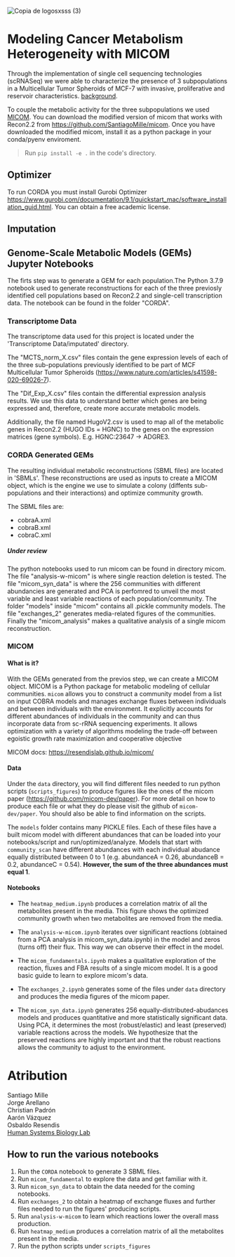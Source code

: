 ![Copia de logosxsss (3)](https://github.com/resendislab/Modeling_Heterogeneity_Cancer_Metabolism_MICOM/assets/45723112/4e369c2c-cab2-4e9f-a9b4-c2bfe2e4248a)


# Modeling Cancer Metabolism Heterogeneity with MICOM

Through the implementation of single cell sequencing technologies (scRNASeq) we were able to characterize the presence of 3 subpopulations in a Multicellular Tumor Spheroids of MCF-7 with invasive, proliferative and reservoir characteristics. [background](https://www.nature.com/articles/s41598-020-69026-7). 

To couple the metabolic activity for the three subpopulations we used [MICOM](https://journals.asm.org/doi/10.1128/mSystems.00606-19). You can download the modified version of micom that works with Recon2.2 from https://github.com/SantiagoMille/micom.
Once you have downloaded the modified micom, install it as a python package in your conda/pyenv enviroment. 
> Run `pip install -e .` in the code's directory.

## Optimizer
 To run CORDA you must install Gurobi Optimizer https://www.gurobi.com/documentation/9.1/quickstart_mac/software_installation_guid.html. You can obtain a free academic license. 

## Imputation

## Genome-Scale Metabolic Models (GEMs) Jupyter Notebooks

The firts step was to generate a GEM for each population.The Python 3.7.9 notebook used to generate reconstructions for each of the three previosly identified cell populations based on Recon2.2 and single-cell transcription data. The notebook can be found in the folder "CORDA".

### Transcriptome Data

The transcriptome data used for this project is located under the 'Transcriptome Data/imputated' directory. 

The "MCTS_norm_X.csv" files contain the gene expression levels of each of the three sub-populations previously identified to be part of MCF Multicellular Tumor Spheroids (https://www.nature.com/articles/s41598-020-69026-7). 

The "Dif_Exp_X.csv" files contain the differential expression analysis results. We use this data to understand better which genes are being expressed and, therefore, create more accurate metabolic models.

Additionally, the file named HugoV2.csv is used to map all of the metabolic genes in Recon2.2 (HUGO IDs = HGNC) to the genes on the expression matrices (gene symbols). E.g. HGNC:23647 -> ADGRE3.

### CORDA Generated GEMs 

The resulting individual metabolic reconstructions (SBML files) are located in 'SBMLs'. These reconstructions are used as inputs to create a MICOM object, which is the engine we use to simulate a colony (diffents sub-populations and their interactions) and optimize community growth. 

The SBML files are: 
 - cobraA.xml
 - cobraB.xml
 - cobraC.xml

##### Under review
The python notebooks used to run micom can be found in directory micom. The file "analysis-w-micom" is where single reaction deletion is tested. The file "micom_syn_data" is where the 256 communities with different abundancies are generated and PCA is perfomred to unveil the most variable and least variable reactions of each population/community. The folder "models" inside "micom" contains all .pickle community models. The file "exchanges_2" generates media-related figures of the communities. Finally the "micom_analysis" makes a qualitative analysis of a single micom reconstruction. 


### MICOM

#### What is it?
With the GEMs generated from the previos step, we can create a MICOM object. MICOM is a Python package for metabolic modeling of cellular communities. `micom` allows you to construct a community model from a list on input COBRA models and manages exchange fluxes between individuals and between individuals with the environment. It explicitly accounts for different abundances of individuals in the community and can thus incorporate data from sc-rRNA sequencing experiments. It allows optimization with a variety of algorithms modeling the trade-off between egoistic growth rate maximization and cooperative objective

MICOM docs: https://resendislab.github.io/micom/

#### Data
Under the `data` directory, you will find different files needed to run python scripts (`scripts_figures`) to produce figures like the ones of the micom paper (https://github.com/micom-dev/paper). For more detail on how to produce each file or what they do please visit the github of `micom-dev/paper`. You should also be able to find information on the scripts.

The `models` folder contains many PICKLE files. Each of these files have a built micom model with different abundances that can be loaded into your notebooks/script and run/optimized/analyze. Models that start with `community_scan` have different abundances with each individual abudance equally distributed between 0 to 1 (e.g. abundanceA = 0.26, abundanceB = 0.2, abundanceC = 0.54). **However, the sum of the three abundances must equal 1**.  

#### Notebooks

- The `heatmap_medium.ipynb` produces a correlation matrix of all the metabolites present in the media. This figure shows the optimized community growth when two metabolites are removed from the media.  

- The `analysis-w-micom.ipynb` iterates over significant reactions (obtained from a PCA analysis in micom_syn_data.ipynb) in the model and zeros (turns off) their flux. This way we can observe their effect in the model.

- The `micom_fundamentals.ipynb` makes a qualitative exploration of the reaction, fluxes and FBA results of a single micom model. It is a good basic guide to learn to explore micom's data.

- The `exchanges_2.ipynb` generates some of the files under `data` directory and produces the media figures of the micom paper. 

- The `micom_syn_data.ipynb` generates 256 equally-distributed-abudances models and produces quantitative and more statistically significant data. Using PCA, it determines the most (robust/elastic) and least (preserved) variable reactions across the models. We hypothesize that the preserved reactions are highly important and that the robust reactions allows the community to adjust to the environment.


# Atribution

Santiago Mille\
Jorge Arellano\
Christian Padrón\
Aarón Vázquez\
Osbaldo Resendis\
[Human Systems Biology Lab](https://resendislab.github.io/)



## How to run the various notebooks

1. Run the `CORDA` notebook to generate 3 SBML files.
2. Run `micom_fundamental` to explore the data and get familiar with it.
3. Run `micom_syn_data` to obtain the data needed for the coming notebooks.
4. Run `exchanges_2` to obtain a heatmap of exchange fluxes and further files needed to run the figures' producing scripts.
5. Run `analysis-w-micom` to learn which reactions lower the overall mass production.
6. Run `heatmap_medium` produces a correlation matrix of all the metabolites present in the media.
7. Run the python scripts under `scripts_figures`


